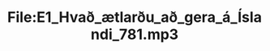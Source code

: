 ---
title: File:E1_Hvað_ætlarðu_að_gera_á_Íslandi_781.mp3
recording of: Hvað ætlarðu að gera á Íslandi?
reading speed: slow
speaker: E
license: CC0
---
